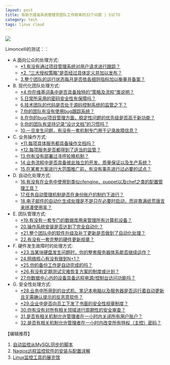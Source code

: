 ```yaml
---
layout: post
title: 有助于提高系统管理员团队工作效率的32个问题 | 51CTO
category: tech
tags: linux cloud
---
```

![](https://cdn.kelu.org/blog/tags/linux.jpg)



Limoncelli的测试：：

- A.面向公众的处理方式:
  - [*1.有没有通过项目管理系统对用户请求进行跟踪？](http://os.51cto.com/art/201109/294846.htm)
  - [*2. “三大授权策略”是否经过具体定义并加以发布？](http://os.51cto.com/art/201109/294853.htm)
  - [3.整个团队的运行状态每月是否依各细则指标加以衡量并备案？](http://os.51cto.com/art/201109/294862.htm)
- B. 现代化团队处理方式:
  - [*4.你在维基词条中是否具备独特的“策略及流程”类说明？](http://os.51cto.com/art/201109/294882.htm)
  - [5.日常所采用的密码安全性有保障吗？](http://os.51cto.com/art/201109/294888.htm)
  - [6.技术团队的代码是否处于源码控制系统的监管之下？](http://os.51cto.com/art/201109/294896.htm)
  - [7.你的团队有没有使用bug跟踪系统？](http://os.51cto.com/art/201109/294900.htm)
  - [8.在你的bug/项目管理方面，稳定性问题的优先级是否高于新功能？](http://os.51cto.com/art/201109/294904.htm)
  - [9.你的团队有坚持记录“设计文档”的习惯吗？](http://os.51cto.com/art/201109/294921.htm)
  - [10.一旦发生问题，有没有一套机制专门用于记录故障信息？](http://os.51cto.com/art/201109/294926.htm)
- C. 业务操作方式:
  - [*11.每项具体服务都具备操作文档吗？](http://os.51cto.com/art/201109/295080.htm)
  - [*12.每项服务是否都得到了适当的监管？](http://os.51cto.com/art/201109/295086.htm)
  - [13.你有没有部署过寻呼轮换机制？](http://os.51cto.com/art/201109/295096.htm)
  - [14.业务流程中是否具备彼此独立的开发、质量保证以及生产系统？](http://os.51cto.com/art/201109/295102.htm)
  - [15.在某套方案进行大范围推广前，有没有事先进行过必要的试点？](http://os.51cto.com/art/201109/295121.htm)
- D. 自动化处理方式:
  - [16.有没有在业务中使用到类似cfengine、puppet以及chef之类的配置管理工具？](http://os.51cto.com/art/201110/295720.htm)
  - [17.任务自动管理机制是否在身份账户的制约下进行？](http://os.51cto.com/art/201110/295722.htm)
  - [18.电子邮件的自动化生成处理是不是只在必要时启动，而非靠满纸荒唐言来拼凑使用率？](http://os.51cto.com/art/201110/295726.htm)
- E. 团队管理方式:
  - [*19.有没有一套专门的数据库用来管理所有计算机设备？](http://os.51cto.com/art/201110/296072.htm)
  - [20.操作系统安装是否达到了完全自动化？](http://os.51cto.com/art/201110/296087.htm)
  - [*21.整个团队中的软件升级及补丁更新是否做到了自动化处理？](http://os.51cto.com/art/201110/296090.htm)
  - [22.有没有一套完整的硬件更新规章？](http://os.51cto.com/art/201110/296091.htm)
- F. 硬件发生故障时的处理方式:
  - [*23.当某块硬盘发生问题时，你的整套服务器体系能否继续运作？](http://os.51cto.com/art/201110/297996.htm)
  - [24.网络核心有没有做到N+1？](http://os.51cto.com/art/201110/298004.htm)
  - [*25.你的备份工作是自动完成的吗？](http://os.51cto.com/art/201110/298009.htm)
  - [*26.有没有定期测试灾难恢复方案的制度或计划？](http://os.51cto.com/art/201110/298018.htm)
  - [27.你数据中心内的设备具备远程电源/控制台访问功能吗？](http://os.51cto.com/art/201110/298020.htm)
- G. 安全性处理方式:
  - [*28.业务中所用到的台式机、笔记本电脑以及服务器是否运行着自动更新且无需确认提示的反恶意软件？](http://os.51cto.com/art/201110/298389.htm)
  - [*29.企业中是否向员工下发了书面的安全性规章制度？](http://os.51cto.com/art/201110/298413.htm)
  - [30.你有没有对所有相关领域进行周期性的安全审查？](http://os.51cto.com/art/201110/298507.htm)
  - [31.是否有相关机制允许管理者在一小时内关闭所有用户账户？](http://os.51cto.com/art/201110/298508.htm)
  - [32.是否有相关机制允许管理者在一小时内改变所有特权（主控）密码？](http://os.51cto.com/art/201110/298521.htm)

【编辑推荐】

1. [自动监控从MySQL同步的脚本](http://os.51cto.com/art/201109/291384.htm)
2. [Nagios远程监控软件的安装与配置详解](http://netsecurity.51cto.com/art/200706/48728.htm)
3. [Linux监控工具的展览馆](http://os.51cto.com/art/201005/200741.htm)

